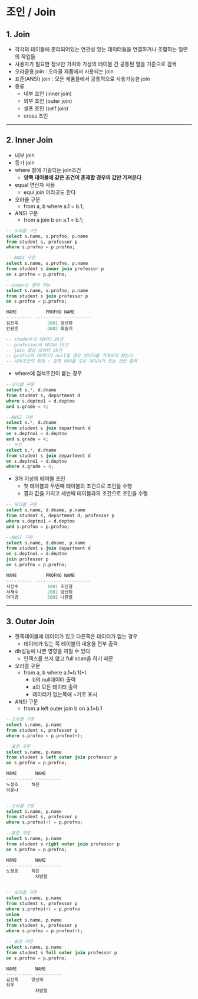 # 조인 / Join
## 1. Join
- 각각의 테이블에 분리되어있는 연관성 있는 데이터들을 연결하거나 조합하는 일련의 작업들
- 사용자가 필요한 정보만 가져와 가상의 테이블 간 공통된 열을  기준으로 검색
- 오라클용 join : 오라클 제품에서 사용되는 join
- 표준(ANSI) join : 모든 제품들에서 공통적으로 사용가능한 join
- 종류
  - 내부 조인 (inner join)
  - 외부 조인 (outer join)
  - 셀프 조인 (self join)
  - cross 조인

***

## 2. Inner Join
- 내부 join 
- 등가 join
- where 절에 기술되는 join조건
  - **양쪽 테이블에 같은 조건이 존재할 경우의 값만 가져온다**
- equal 연산자 사용
  - equi join 이라고도 한다
- 오라클 구문
  - from a, b where a.1 = b.1;
- ANSI 구문
  - from a join b on a.1 = b.1;   

```sql
-- 오라클 구문
select s.name, s.profno, p.name
from student s, professor p
where s.profno = p.profno;

-- ANSI 구문
select s.name, s.profno, p.name
from student s inner join professor p
on s.profno = p.profno;

--inner는 생략 가능
select s.name, s.profno, p.name
from student s join professor p
on s.profno = p.profno;

NAME           PROFNO NAME      
---------- ---------- ----------
김진욱           2001 양선희    
안광훈           4002 최슬기   

-- student의 데이터 20건
-- professor의 데이터 18건
-- join 결과 데이터 15건
-- profno의 데이터가 null일 경우 데이터를 가져오지 않는다
-- 내부조인의 특징 : 양쪽 테이블 모두 데이터가 있는 것만 출력
```

- where에 검색조건이 붙는 경우    

```sql
--오라클 구문
select s.*, d.dname
from student s, department d
where s.deptno1 = d.deptno
and s.grade = 4;

--ANSI 구분
select s.*, d.dname
from student s join department d
on s.deptno1 = d.deptno
and s.grade = 4;
-- 또는
select s.*, d.dname
from student s join department d
on s.deptno1 = d.deptno
where s.grade = 4;
```

- 3개 이상의 테이블 조인
  - 첫 테이블과 두번째 테이블의 조건으로 조인을 수행
  - 결과 값을 가지고 세번째 테이블과의 조건으로 조인을 수행   

```sql
-- 오라클 구문
select s.name, d.dname, p.name
from student s, department d, professor p
where s.deptno1 = d.deptno
and s.profno = p.profno;

--ANSI 구문
select s.name, d.dname, p.name
from student s join department d
on s.deptno1 = d.deptno
join professor p
on s.profno = p.profno;

NAME           PROFNO NAME      
---------- ---------- ----------
서진수           1001 조인형    
서재수           2001 양선희    
이미경           3002 나한열 
```

***

## 3. Outer Join
- 한쪽테이블에 데이터가 있고 다른쪽은 데이터가 없는 경우
  - 데이터가 있는 쪽 테이블의 내용을 전부 출력
- db성능에 나쁜 영향을 끼칠 수 있다
  - 인덱스를 쓰지 않고 full scan을 하기 때문
- 오라클 구문
  - from a, b where a.1=b.1(+)
    - b의 null데이터 출력
    - a의 모든 데이터 출력
    - 데이터가 없는쪽에 +기호 표시
- ANSI 구문
  - from a left outer join b on a.1=b.1   

```sql
--오라클 구문
select s.name, p.name
from student s, professor p
where s.profno = p.profno(+);

--표준 구문
select s.name, p.name
from student s left outer join professor p
on s.profno = p.profno;

NAME       NAME      
---------- ----------    
노정호     허은      
이윤나               


--오라클 구문
select s.name, p.name
from student s, professor p
where s.profno(+) = p.profno;

--표준 구문
select s.name, p.name
from student s right outer join professor p
on s.profno = p.profno;

NAME       NAME      
---------- ----------
노정호     허은      
           차범철    


-- 오라클 구문
select s.name, p.name
from student s, professor p
where s.profno(+) = p.profno
union
select s.name, p.name
from student s, professor p
where s.profno = p.profno(+);

-- 표준 구문
select s.name, p.name
from student s full outer join professor p
on s.profno = p.profno;

NAME       NAME      
---------- ----------
김진욱     양선희     
허우                 
           차범철  
```
  

